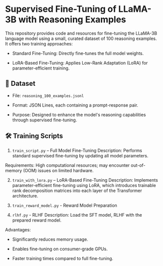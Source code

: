 # Supervised Fine-Tuning of LLaMA-3B with Reasoning Examples

This repository provides code and resources for fine-tuning the LLaMA-3B language model using a small, curated dataset of 100 reasoning examples. It offers two training approaches:

- Standard Fine-Tuning: Directly fine-tunes the full model weights.

- LoRA-Based Fine-Tuning: Applies Low-Rank Adaptation (LoRA) for parameter-efficient training.

## 📂 Dataset

- File: `reasoning_100_examples.jsonl`

- Format: JSON Lines, each containing a prompt-response pair.

- Purpose: Designed to enhance the model's reasoning capabilities through supervised fine-tuning.

## 🛠️ Training Scripts

1. `train_script.py` – Full Model Fine-Tuning
Description: Performs standard supervised fine-tuning by updating all model parameters.

Requirements: High computational resources; may encounter out-of-memory (OOM) issues on limited hardware.

2. `train_with_lora.py` – LoRA-Based Fine-Tuning
Description: Implements parameter-efficient fine-tuning using LoRA, which introduces trainable rank decomposition matrices into each layer of the Transformer architecture.

3. `train_reward_model.py` - Reward Model Preparation

4. `rlhf.py` - RLHF
Description: Load the SFT model, RLHF with the prepared reward model.

Advantages:

- Significantly reduces memory usage.

- Enables fine-tuning on consumer-grade GPUs.

- Faster training times compared to full fine-tuning.